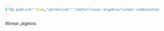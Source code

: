 ```yaml
---
{"dg-publish":true,"permalink":"/math/linear-algebra/linear-combination/","created":"","updated":""}
---
```


#linear_algebra 